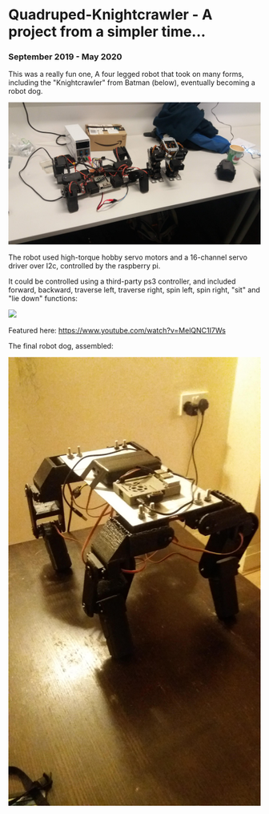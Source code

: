 # Quadruped-Knightcrawler - A project from a simpler time... 
### September 2019 - May 2020

This was a really fun one, A four legged robot that took on many forms, including the "Knightcrawler" from Batman (below), eventually becoming a robot dog.


![Image 1](https://github.com/robosam2003/Quadruped-Knightcrawler/blob/master/resources/20191130_163711.jpg)



The robot used high-torque hobby servo motors and a 16-channel servo driver over I2c, controlled by the raspberry pi. 

It could be controlled using a third-party ps3 controller, and included forward, backward, traverse left, traverse right, spin left, spin right, "sit" and "lie down" functions:

<img src = "https://github.com/robosam2003/Quadruped-Knightcrawler/blob/master/resources/received_513616136016511.gif">

Featured here: https://www.youtube.com/watch?v=MelQNC1I7Ws



The final robot dog, assembled:

<img src="https://github.com/robosam2003/Quadruped-Knightcrawler/blob/master/resources/20200124_222202.jpg" width="600">
